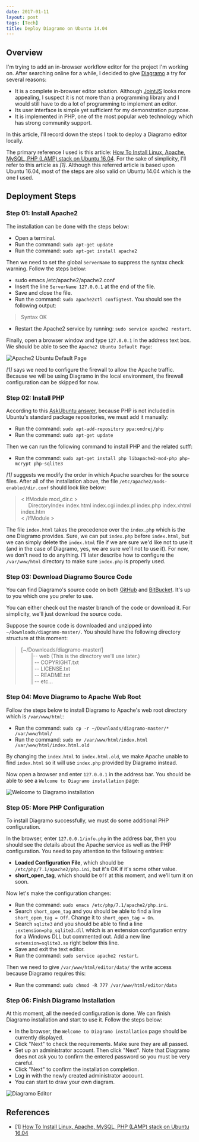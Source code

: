 ```yaml
---
date: 2017-01-11
layout: post
tags: [Tech]
title: Deploy Diagramo on Ubuntu 14.04
---
```


## Overview

I'm trying to add an in-browser workflow editor for the project I'm working on. After searching online for a while, I decided to give [Diagramo](http://diagramo.com/) a try for several reasons:

- It is a complete in-browser editor solution. Although [JointJS](http://www.jointjs.com/) looks more appealing, I suspect it is not more than a programming library and I would still have to do a lot of programming to implement an editor.
- Its user interface is simple yet sufficient for my demonstration purpose.
- It is implemented in PHP, one of the most popular web technology which has strong community support.

In this article, I'll record down the steps I took to deploy a Diagramo editor locally.

The primary reference I used is this article: [How To Install Linux, Apache, MySQL, PHP (LAMP) stack on Ubuntu 16.04](https://www.digitalocean.com/community/tutorials/how-to-install-linux-apache-mysql-php-lamp-stack-on-ubuntu-16-04). For the sake of simplicity, I'll refer to this article as _[1]_. Although this referred article is based upon Ubuntu 16.04, most of the steps are also valid on Ubuntu 14.04 which is the one I used.

## Deployment Steps

### Step 01: Install Apache2

The installation can be done with the steps below:

- Open a terminal.
- Run the command: ```sudo apt-get update```
- Run the command: ```sudo apt-get install apache2```

Then we need to set the global ```ServerName``` to suppress the syntax check warning. Follow the steps below:

- sudo emacs /etc/apache2/apache2.conf
- Insert the line ```ServerName 127.0.0.1``` at the end of the file.
- Save and close the file.
- Run the command: ```sudo apache2ctl configtest```. You should see the following output:

> Syntax OK

- Restart the Apache2 service by running: ```sudo service apache2 restart```.

Finally, open a browser window and type ```127.0.0.1``` in the address text box. We should be able to see the ```Apache2 Ubuntu Default Page```:

![Apache2 Ubuntu Default Page](http://assets.digitalocean.com/articles/how-to-install-lamp-ubuntu-16/small_apache_default.png)

_[1]_ says we need to configure the firewall to allow the Apache traffic. Because we will be using Diagramo in the local environment, the firewall configuration can be skipped for now.

### Step 02: Install PHP

According to this [AskUbuntu answer](http://askubuntu.com/a/715947), because PHP is not included in Ubuntu's standard package repositories, we must add it manually:

- Run the command: ```sudo apt-add-repository ppa:ondrej/php```
- Run the command: ```sudo apt-get update```

Then we can run the following command to install PHP and the related sutff:

- Run the command: ```sudo apt-get install php libapache2-mod-php php-mcrypt php-sqlite3```

_[1]_ suggests we modify the order in which Apache searches for the source files. After all of the installation above, the file ```/etc/apache2/mods-enabled/dir.conf``` should look like below:

> &lt; IfModule mod_dir.c &gt; <br />
> &nbsp;&nbsp;&nbsp;&nbsp; DirectoryIndex index.html index.cgi index.pl index.php index.xhtml index.htm <br />
> &lt; /IfModule &gt;

The file ```index.html``` takes the precedence over the ```index.php``` which is the one Diagramo provides. Sure, we can put ```index.php``` before ```index.html```, but we can simply delete the ```index.html``` file if we are sure we'd like not to use it (and in the case of Diagramo, yes, we are sure we'll not to use it). For now, we don't need to do anything. I'll later describe how to configure the ```/var/www/html``` directory to make sure ```index.php``` is properly used.

### Step 03: Download Diagramo Source Code

You can find Diagramo's source code on both [GitHub](https://github.com/alexgheorghiu/diagramo) and [BitBucket](https://bitbucket.org/scriptoid/diagramo/overview). It's up to you which one you prefer to use.

You can either check out the master branch of the code or download it. For simplicity, we'll just download the source code.

Suppose the source code is downloaded and unzipped into ```~/Downloads/diagramo-master/```. You should have the following directory structure at this moment:

> [~/Downloads/diagramo-master/]
> <br /> &nbsp; &nbsp; &nbsp; &nbsp;|-- web (This is the directory we'll use later.)
> <br /> &nbsp; &nbsp; &nbsp; &nbsp;| -- COPYRIGHT.txt
> <br /> &nbsp; &nbsp; &nbsp; &nbsp;| -- LICENSE.txt
> <br /> &nbsp; &nbsp; &nbsp; &nbsp;| -- README.txt
> <br /> &nbsp; &nbsp; &nbsp; &nbsp;| -- etc...

### Step 04: Move Diagramo to Apache Web Root

Follow the steps below to install Diagramo to Apache's web root directory which is ```/var/www/html```:

- Run the command: ```sudo cp -r ~/Downloads/diagramo-master/* /var/www/html/```
- Run the command: ```sudo mv /var/www/html/index.html /var/www/html/index.html.old```

By changing the ```index.html``` to ```index.html.old```, we make Apache unable to find ```index.html``` so it will use ```index.php``` provided by Diagramo instead.

Now open a browser and enter ```127.0.0.1``` in the address bar. You should be able to see a ```Welcome to Diagramo installation``` page:

![Welcome to Diagramo installation](https://raw.githubusercontent.com/yaobinwen/yaobinwen.github.io/master/images/posts/2017/01-11/diagramo-step1.png)

### Step 05: More PHP Configuration

To install Diagramo successfully, we must do some additional PHP configuration.

In the browser, enter ```127.0.0.1/info.php``` in the address bar, then you should see the details about the Apache service as well as the PHP configuration. You need to pay attention to the following entries:

- **Loaded Configuration File**, which should be ```/etc/php/7.1/apache2/php.ini```, but it's OK if it's some other value.
- **short_open_tag**, which should be ```Off``` at this moment, and we'll turn it on soon.

Now let's make the configuration changes:

- Run the command: ```sudo emacs /etc/php/7.1/apache2/php.ini```.
- Search ```short_open_tag``` and you should be able to find a line ```short_open_tag = Off```. Change it to ```short_open_tag = On```.
- Search ```sqlite3``` and you should be able to find a line ```;extension=php_sqlite3.dll``` which is an extension configuration entry for a Windows DLL but commented out. Add a new line ```extension=sqlite3.so``` right below this line.
- Save and exit the text editor.
- Run the command: ```sudo service apache2 restart```.

Then we need to give ```/var/www/html/editor/data/``` the write access because Diagramo requires this:

- Run the command: ```sudo chmod -R 777 /var/www/html/editor/data```

### Step 06: Finish Diagramo Installation

At this moment, all the needed configuration is done. We can finish Diagramo installation and start to use it. Follow the steps below:

- In the browser, the ```Welcome to Diagramo installation``` page should be currently displayed.
- Click "Next" to check the requirements. Make sure they are all passed.
- Set up an administrator account. Then click "Next". Note that Diagramo does not ask you to confirm the entered password so you must be very careful.
- Click "Next" to confirm the installation completion.
- Log in with the newly created administrator account.
- You can start to draw your own diagram.

![Diagramo Editor](https://raw.githubusercontent.com/yaobinwen/yaobinwen.github.io/master/images/posts/2017/01-11/diagramo-editor.png)

## References

- [1] [How To Install Linux, Apache, MySQL, PHP (LAMP) stack on Ubuntu 16.04](https://www.digitalocean.com/community/tutorials/how-to-install-linux-apache-mysql-php-lamp-stack-on-ubuntu-16-04)
